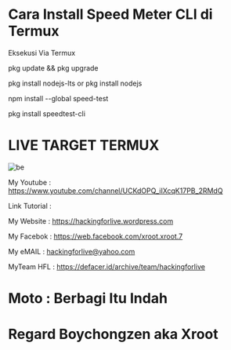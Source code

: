 # Cara Install Speed Meter CLI di Termux 

Eksekusi Via Termux

pkg update && pkg upgrade

pkg install nodejs-lts or pkg install nodejs

npm install --global speed-test

pkg install speedtest-cli

# LIVE TARGET TERMUX
![be](https://raw.githubusercontent.com/boychongzen18/URLPhising/master/URLPhising.jpg)


My Youtube    : https://www.youtube.com/channel/UCKdOPQ_iIXcqK17PB_2RMdQ

Link Tutorial : 

My Website    : https://hackingforlive.wordpress.com

My Facebok    : https://web.facebook.com/xroot.xroot.7

My eMAIL      : hackingforlive@yahoo.com

MyTeam HFL    : https://defacer.id/archive/team/hackingforlive

# Moto : Berbagi Itu Indah

# Regard Boychongzen aka Xroot
